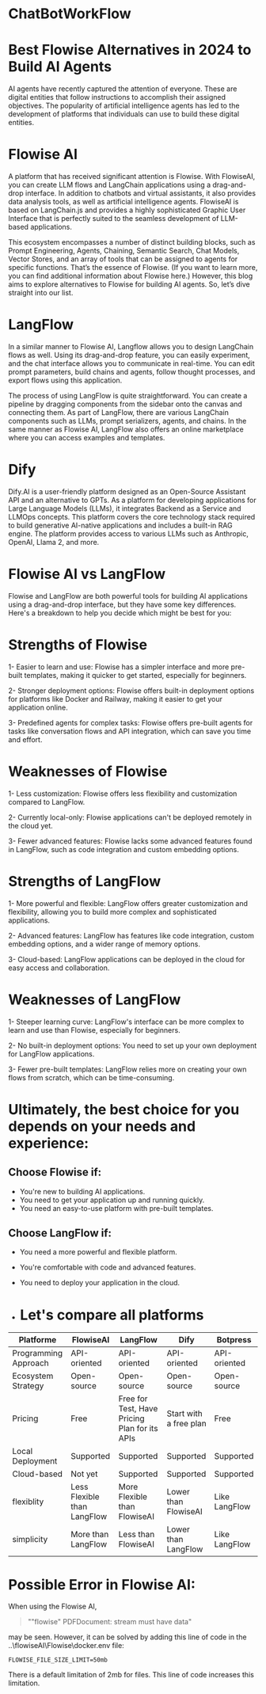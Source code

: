 # ChatBotWorkFlow
# Best Flowise Alternatives in 2024 to Build AI Agents

AI agents have recently captured the attention of everyone. These are digital entities that follow instructions to accomplish their assigned objectives. The popularity of artificial intelligence agents has led to the development of platforms that individuals can use to build these digital entities. 

# Flowise AI

A platform that has received significant attention is Flowise. With FlowiseAI, you can create LLM flows and LangChain applications using a drag-and-drop interface. In addition to chatbots and virtual assistants, it also provides data analysis tools, as well as artificial intelligence agents. FlowiseAI is based on LangChain.js and provides a highly sophisticated Graphic User Interface that is perfectly suited to the seamless development of LLM-based applications. 

This ecosystem encompasses a number of distinct building blocks, such as Prompt Engineering, Agents, Chaining, Semantic Search, Chat Models, Vector Stores, and an array of tools that can be assigned to agents for specific functions. That’s the essence of Flowise. (If you want to learn more, you can find additional information about Flowise here.) However, this blog aims to explore alternatives to Flowise for building AI agents. So, let’s dive straight into our list.

# LangFlow

In a similar manner to Flowise AI, Langflow allows you to design LangChain flows as well. Using its drag-and-drop feature, you can easily experiment, and the chat interface allows you to communicate in real-time. You can edit prompt parameters, build chains and agents, follow thought processes, and export flows using this application.

The process of using LangFlow is quite straightforward. You can create a pipeline by dragging components from the sidebar onto the canvas and connecting them. As part of LangFlow, there are various LangChain components such as LLMs, prompt serializers, agents, and chains. In the same manner as Flowise AI, LangFlow also offers an online marketplace where you can access examples and templates. 


# Dify

Dify.AI is a user-friendly platform designed as an Open-Source Assistant API and an alternative to GPTs. As a platform for developing applications for Large Language Models (LLMs), it integrates Backend as a Service and LLMOps concepts. This platform covers the core technology stack required to build generative AI-native applications and includes a built-in RAG engine. The platform provides access to various LLMs such as Anthropic, OpenAI, Llama 2, and more.


# Flowise AI vs LangFlow

Flowise and LangFlow are both powerful tools for building AI applications using a drag-and-drop interface, but they have some key differences. Here's a breakdown to help you decide which might be best for you:

# Strengths of Flowise

1- Easier to learn and use: Flowise has a simpler interface and more pre-built templates, making it quicker to get started, especially for beginners.

2- Stronger deployment options: Flowise offers built-in deployment options for platforms like Docker and Railway, making it easier to get your application online.

3- Predefined agents for complex tasks: Flowise offers pre-built agents for tasks like conversation flows and API integration, which can save you time and effort.

# Weaknesses of Flowise

1- Less customization: Flowise offers less flexibility and customization compared to LangFlow.

2- Currently local-only: Flowise applications can't be deployed remotely in the cloud yet.

3- Fewer advanced features: Flowise lacks some advanced features found in LangFlow, such as code integration and custom embedding options.


# Strengths of LangFlow

1- More powerful and flexible: LangFlow offers greater customization and flexibility, allowing you to build more complex and sophisticated applications.

2- Advanced features: LangFlow has features like code integration, custom embedding options, and a wider range of memory options.

3- Cloud-based: LangFlow applications can be deployed in the cloud for easy access and collaboration.

# Weaknesses of LangFlow

1- Steeper learning curve: LangFlow's interface can be more complex to learn and use than Flowise, especially for beginners.

2- No built-in deployment options: You need to set up your own deployment for LangFlow applications.

3- Fewer pre-built templates: LangFlow relies more on creating your own flows from scratch, which can be time-consuming.

# Ultimately, the best choice for you depends on your needs and experience:

## Choose Flowise if:

- You're new to building AI applications.
- You need to get your application up and running quickly.
- You need an easy-to-use platform with pre-built templates.

## Choose LangFlow if:

- You need a more powerful and flexible platform.
- You're comfortable with code and advanced features.
- You need to deploy your application in the cloud.

- # Let's compare all platforms

| Platforme  | FlowiseAI | LangFlow | Dify | Botpress |
| ------------- |------------- |------------- |------------- |------------- |
| Programming Approach  |  API-oriented | API-oriented | API-oriented |API-oriented |
| Ecosystem Strategy  |   Open-source | Open-source | Open-source | Open-source |
| Pricing  | Free  |  Free for Test, Have Pricing Plan for its APIs | Start with a free plan |  Free |
| Local Deployment  |  Supported | Supported| Supported | Supported |
| Cloud-based  |  Not yet | Supported| Supported | Supported |
| flexiblity  | Less Flexible than LangFlow  | More Flexible than FlowiseAI | Lower than FlowiseAI | Like LangFlow |
| simplicity  | More than LangFlow  | Less than FlowiseAI | Lower than LangFlow | Like LangFlow |


# Possible Error in Flowise AI:

When using the Flowise AI, 

> ""flowise"  PDFDocument: stream must have data"

may be seen. However, it can be solved by adding this line of code in the ..\flowiseAI\Flowise\docker\.env file:

```
FLOWISE_FILE_SIZE_LIMIT=50mb
```

There is a default limitation of 2mb for files. This line of code increases this limitation.





